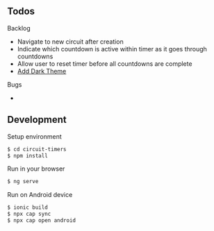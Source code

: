 ## Todos

Backlog

-   Navigate to new circuit after creation
-   Indicate which countdown is active within timer as it goes through countdowns
-   Allow user to reset timer before all countdowns are complete
-   [Add Dark Theme](https://medium.com/enappd/how-to-get-dark-mode-in-your-ionic-4-apps-in-15-mins-3b0a0e3c1032)

Bugs

-

## Development

Setup environment

```sh
$ cd circuit-timers
$ npm install
```

Run in your browser

```sh
$ ng serve
```

Run on Android device

```sh
$ ionic build
$ npx cap sync
$ npx cap open android
```
